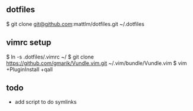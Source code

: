 dotfiles
---------

  $ git clone git@github.com:mattlm/dotfiles.git ~/.dotfiles

## vimrc setup

  $ ln -s .dotfiles/.vimrc ~/
  $ git clone https://github.com/gmarik/Vundle.vim.git ~/.vim/bundle/Vundle.vim
  $ vim +PluginInstall +qall

## todo
* add script to do symlinks
